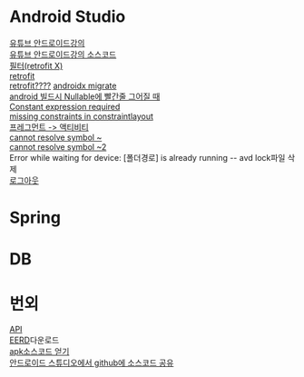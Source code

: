 # Android Studio
[유튜브 안드로이드강의](https://www.youtube.com/watch?v=UNKlX9J6m-A&list=PLC51MBz7PMyyyR2l4gGBMFMMUfYmBkZxm)  
[유튜브 안드로이드강의 소스코드](https://duckssi.tistory.com/12)    
[필터(retrofit X)](https://www.youtube.com/watch?v=M73Vec1oieM&t=346s)    
[retrofit](https://taewooblog.tistory.com/entry/%EC%95%88%EB%93%9C%EB%A1%9C%EC%9D%B4%EB%93%9C-retrofit-2-%EC%82%AC%EC%9A%A9%EB%B2%95-%EC%98%88%EC%A0%9C-%EB%A0%88%ED%8A%B8%EB%A1%9C%ED%95%8F-2-Java)    
[retrofit????](https://onlyfor-me-blog.tistory.com/141)
[androidx migrate](https://monee1001.tistory.com/28)   
[android 빌드시 Nullable에 빨간줄 그어질 때](https://likejirak.tistory.com/255)    
[Constant expression required](https://rosia.tistory.com/71)        
[missing constraints in constraintlayout](https://milkoon1.tistory.com/83)    
[프레그먼트 -> 액티비티](https://m.blog.naver.com/fbfbf1/222546181867)   
[cannot resolve symbol ~](https://kim-hoya.tistory.com/45)    
[cannot resolve symbol ~2](https://velog.io/@yoonjy1106/%EC%95%88%EB%93%9C%EB%A1%9C%EC%9D%B4%EB%93%9C%EC%8A%A4%ED%8A%9C%EB%94%94%EC%98%A4-Cannot-Resolve-Symbol-%EC%97%90%EB%9F%AC-%EA%B3%A0%EC%B9%98%EB%8A%94-%EB%B0%A9%EB%B2%95)    
Error while waiting for device: [폴더경로] is already running -- avd lock파일 삭제    
[로그아웃](https://league-cat.tistory.com/150)    



# Spring
# DB
# 번외
[API](https://thorn-heather-9d6.notion.site/API-07eaec24871c4a188be761a6e12e8a79)   
[EERD](https://github.com/dongsu0717/JJClub/files/11411527/jj-club.zip)다운로드    
[apk소스코드 얻기](https://sinwho.tistory.com/entry/%EC%95%88%EB%93%9C%EB%A1%9C%EC%9D%B4%EB%93%9C-%EC%95%B1APK-%EB%94%94%EC%BB%B4%ED%8C%8C%EC%9D%BCDecompile%EB%A1%9C-%EC%86%8C%EC%8A%A4-%EB%B3%B4%EA%B8%B0)    
[안드로이드 스튜디오에서 github에 소스코드 공유](https://www.youtube.com/watch?v=4JpcxUZLazo&t=134s)
